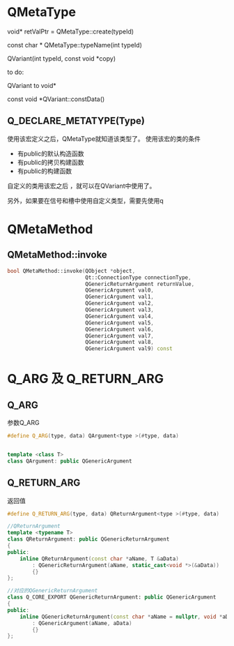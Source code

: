 
# QMetaType

void* retValPtr = QMetaType::create(typeId)

const char * QMetaType::typeName(int typeId)

QVariant(int typeId, const void *copy)

to do:

QVariant to void*

const void *QVariant::constData()
## Q_DECLARE_METATYPE(Type)
使用该宏定义之后，QMetaType就知道该类型了。
使用该宏的类的条件
- 有public的默认构造函数
- 有public的拷贝构建函数
- 有public的构建函数

自定义的类用该宏之后 ，就可以在QVariant中使用了。

另外，如果要在信号和槽中使用自定义类型，需要先使用q

# QMetaMethod

## QMetaMethod::invoke
```C++
bool QMetaMethod::invoke(QObject *object,
                         Qt::ConnectionType connectionType,
                         QGenericReturnArgument returnValue,
                         QGenericArgument val0,
                         QGenericArgument val1,
                         QGenericArgument val2,
                         QGenericArgument val3,
                         QGenericArgument val4,
                         QGenericArgument val5,
                         QGenericArgument val6,
                         QGenericArgument val7,
                         QGenericArgument val8,
                         QGenericArgument val9) const

```

# Q_ARG 及 Q_RETURN_ARG
## Q_ARG
参数Q_ARG
```C++
#define Q_ARG(type, data) QArgument<type >(#type, data)


template <class T>
class QArgument: public QGenericArgument
```
## Q_RETURN_ARG
返回值
```C++
#define Q_RETURN_ARG(type, data) QReturnArgument<type >(#type, data)

//QReturnArgument
template <typename T>
class QReturnArgument: public QGenericReturnArgument
{
public:
    inline QReturnArgument(const char *aName, T &aData)
        : QGenericReturnArgument(aName, static_cast<void *>(&aData))
        {}
};

//对应的QGenericReturnArgument
class Q_CORE_EXPORT QGenericReturnArgument: public QGenericArgument
{
public:
    inline QGenericReturnArgument(const char *aName = nullptr, void *aData = nullptr)
        : QGenericArgument(aName, aData)
        {}
};

```


